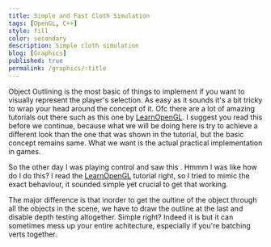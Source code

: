 ```yaml
---
title: Simple and Fast Cloth Simulation
tags: [OpenGL, C++]
style: fill
color: secondary
description: Simple cloth simulation
blog: [Graphics]
published: true
permalink: /graphics/:title
---
```


Object Outlining is the most basic of things to implement if you want to visually represent the player's selection. As easy as it sounds it's a bit tricky to wrap your head around the concept of it. Ofc there are a lot of amazing tutorials out there such as this one by [LearnOpenGL](). I suggest you read this before we continue, because what we will be doing here is try to achieve a different look than the one that was shown in the tutorial, but the basic concept remains same. What we want is the actual practical implementation in games.

So the other day I was playing control and saw this ![](). Hmmm I was like how do I do this? I read the [LearnOpenGL]() tutorial right, so I tried to mimic the exact behaviour, it sounded simple yet crucial to get that working.

The major difference is that inorder to get the oultine of the object through all the objects in the scene, we have to draw the outline at the last and disable depth testing altogether. Simple right? Indeed it is but it can sometimes mess up your entire achitecture, especially if you're batching verts together.
